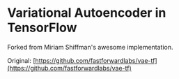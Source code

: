 # Variational Autoencoder in TensorFlow

Forked from Miriam Shiffman's awesome implementation.

Original: [https://github.com/fastforwardlabs/vae-tf](https://github.com/fastforwardlabs/vae-tf)
